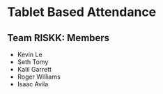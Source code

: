 # Tablet Based Attendance

## Team RISKK: Members
* Kevin Le
* Seth Tomy
* Kalil Garrett
* Roger Williams
* Isaac Avila

